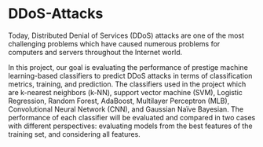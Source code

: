 # DDoS-Attacks
   Today,  Distributed Denial of Services (DDoS) attacks are one of the most challenging problems which have caused numerous problems for computers and servers throughout the Internet world.

   In this project, our goal is evaluating the performance of prestige machine learning-based classifiers to predict DDoS attacks in terms of classification metrics, training, and prediction.  The classifiers used in the project which are k-nearest neighbors (k-NN), support vector machine (SVM), Logistic Regression, Random Forest, AdaBoost, Multilayer Perceptron (MLB), Convolutional Neural Network (CNN), and Gaussian Naïve Bayesian. The performance of each classifier will be evaluated and compared in two cases with different perspectives: evaluating models from the best features of the training set, and considering all features. 
